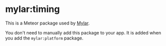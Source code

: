 mylar:timing
=====

This is a Meteor package used by
[Mylar](https://github.com/gliesesoftware/mylar).

You don't need to manually add this package to your app. It is added when you
add the `mylar:platform` package.